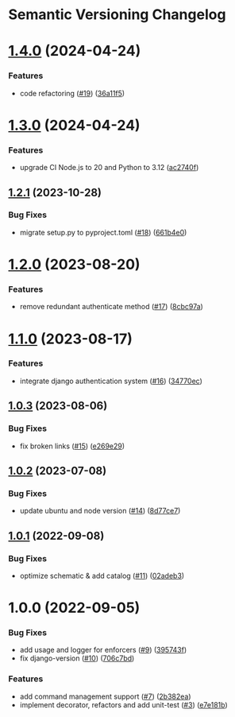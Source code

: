 # Semantic Versioning Changelog

# [1.4.0](https://github.com/pycasbin/django-authorization/compare/v1.3.0...v1.4.0) (2024-04-24)


### Features

* code refactoring ([#19](https://github.com/pycasbin/django-authorization/issues/19)) ([36a11f5](https://github.com/pycasbin/django-authorization/commit/36a11f586f8723a69c3272162a698fd46f4c1e8d))

# [1.3.0](https://github.com/pycasbin/django-authorization/compare/v1.2.1...v1.3.0) (2024-04-24)


### Features

* upgrade CI Node.js to 20 and Python to 3.12 ([ac2740f](https://github.com/pycasbin/django-authorization/commit/ac2740f73690744d1ff22360b2e065a95d1322ef))

## [1.2.1](https://github.com/pycasbin/django-authorization/compare/v1.2.0...v1.2.1) (2023-10-28)


### Bug Fixes

* migrate setup.py to pyproject.toml ([#18](https://github.com/pycasbin/django-authorization/issues/18)) ([661b4e0](https://github.com/pycasbin/django-authorization/commit/661b4e0bef49247e8b447a33978e8c1439119b5c))

# [1.2.0](https://github.com/pycasbin/django-authorization/compare/v1.1.0...v1.2.0) (2023-08-20)


### Features

* remove redundant authenticate method ([#17](https://github.com/pycasbin/django-authorization/issues/17)) ([8cbc97a](https://github.com/pycasbin/django-authorization/commit/8cbc97aba4893e95c312f428bb4ed7f1579f21db))

# [1.1.0](https://github.com/pycasbin/django-authorization/compare/v1.0.3...v1.1.0) (2023-08-17)


### Features

* integrate django authentication system ([#16](https://github.com/pycasbin/django-authorization/issues/16)) ([34770ec](https://github.com/pycasbin/django-authorization/commit/34770ecd5e11f7a05c78b60d234e6975abfe4f4e))

## [1.0.3](https://github.com/pycasbin/django-authorization/compare/v1.0.2...v1.0.3) (2023-08-06)


### Bug Fixes

* fix broken links ([#15](https://github.com/pycasbin/django-authorization/issues/15)) ([e269e29](https://github.com/pycasbin/django-authorization/commit/e269e2989348b586e5cf1d63bda0cf2e6ca1e205))

## [1.0.2](https://github.com/pycasbin/django-authorization/compare/v1.0.1...v1.0.2) (2023-07-08)


### Bug Fixes

* update ubuntu and node version ([#14](https://github.com/pycasbin/django-authorization/issues/14)) ([8d77ce7](https://github.com/pycasbin/django-authorization/commit/8d77ce740a03cbf3e25d0f82e4a894e983c04bb0))

## [1.0.1](https://github.com/pycasbin/django-authorization/compare/v1.0.0...v1.0.1) (2022-09-08)


### Bug Fixes

* optimize schematic & add catalog ([#11](https://github.com/pycasbin/django-authorization/issues/11)) ([02adeb3](https://github.com/pycasbin/django-authorization/commit/02adeb3388c75b699db9dc1bc42eda1ed5d0679e))

# 1.0.0 (2022-09-05)


### Bug Fixes

* add usage and logger for enforcers ([#9](https://github.com/pycasbin/django-authorization/issues/9)) ([395743f](https://github.com/pycasbin/django-authorization/commit/395743fd504ebd44c536d6661abde80531300071))
* fix django-version ([#10](https://github.com/pycasbin/django-authorization/issues/10)) ([706c7bd](https://github.com/pycasbin/django-authorization/commit/706c7bd1626c7ce5bcc0ab1cb58c08d20ed30f8a))


### Features

* add command management support ([#7](https://github.com/pycasbin/django-authorization/issues/7)) ([2b382ea](https://github.com/pycasbin/django-authorization/commit/2b382ea150b7eed3daaa6ea801fc5f71f66ef770))
* implement decorator, refactors and add unit-test ([#3](https://github.com/pycasbin/django-authorization/issues/3)) ([e7e181b](https://github.com/pycasbin/django-authorization/commit/e7e181b88ff1dd13f142715a4bed34686c5a4e8f))

